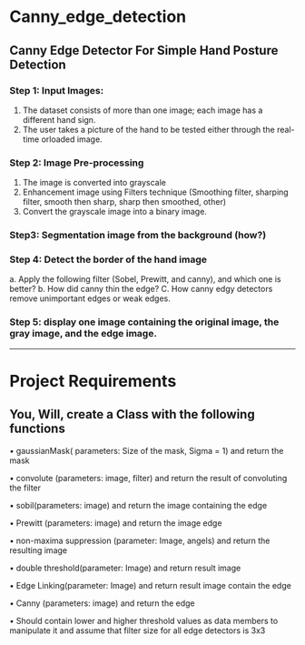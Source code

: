 # Canny_edge_detection

## Canny Edge Detector For Simple Hand Posture Detection
 
### Step 1: Input Images:
1. The dataset consists of more than one image; each image has a different hand sign.
2. The user takes a picture of the hand to be tested either through the real-time orloaded image.

### Step 2: Image Pre-processing
1. The image is converted into grayscale
2. Enhancement image using Filters technique (Smoothing filter, sharping filter, smooth then sharp, sharp then smoothed, other)
3. Convert the grayscale image into a binary image.

### Step3: Segmentation image from the background (how?)

### Step 4: Detect the border of the hand image
a. Apply the following filter (Sobel, Prewitt, and canny), and which one is better?
b. How did canny thin the edge?
C. How canny edgy detectors remove unimportant edges or weak edges.

### Step 5: display one image containing the original image, the gray image, and the edge image.

-------------------------------------------------------------------------------------------------------------------------------------------------------------------------

# Project Requirements

## You, Will, create a Class with the following functions

• gaussianMask( parameters: Size of the mask, Sigma = 1) and return the mask

• convolute (parameters: image, filter) and return the result of convoluting the filter 

• sobil(parameters: image) and return the image containing the edge 

• Prewitt (parameters: image) and return the image edge 

• non-maxima suppression (parameter: Image, angels) and return the resulting image

• double threshold(parameter: Image) and return result image 

• Edge Linking(parameter: Image) and return result image contain the edge

• Canny (parameters: image) and return the edge 

• Should contain lower and higher threshold values as data members to manipulate it and assume that filter size for all edge detectors is 3x3
